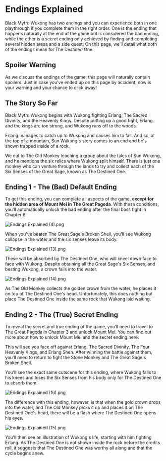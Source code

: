 # Endings Explained

Black Myth: Wukong has two endings and you can experience both in one playthrough if you complete them in the right order. One is the ending that happens naturally at the end of the game but is considered the bad ending, while the other is a secret ending only achieved by finding and completing several hidden areas and a side quest. On this page, we'll detail what both of the endings mean for The Destined One. 

## Spoiler Warning

As we discuss the endings of the game, this page will naturally contain spoilers. Just in case you've ended up on this page by accident, now is your warning and your chance to click away!

## The Story So Far

Black Myth: Wukong begins with Wukong fighting Erlang, The Sacred Divinity, and the Heavenly Kings. Despite putting up a good fight, Erlang and the kings are too strong, and Wukong runs off to the woods. 

Erlang manages to catch up to Wukong and causes him to fall. And so, at the top of a mountain, Sun Wukong's story comes to an end and he's shown trapped inside of a rock. 

We cut to The Old Monkey teaching a group about the tales of Sun Wukong, and he mentions the six relics where Wukong split himself. There is just one monkey who can venture through the lands to try and collect each of the Six Senses of the Great Sage, known as The Destined One. 

## Ending 1 - The (Bad) Default Ending

To get this ending, you can complete all aspects of the game, **except for the hidden area of Mount Mei in The Great Pagoda**. With these conditions, you'll automatically unlock the bad ending after the final boss fight in Chapter 6. 

![Endings Explained \(4\).png](https://oyster.ignimgs.com/mediawiki/apis.ign.com/black-myth-wukong/9/9f/Endings_Explained_%284%29.png)

When you've beaten The Great Sage's Broken Shell, you'll see Wukong collapse in the water and the six senses leave its body. 

![Endings Explained \(13\).png](https://oyster.ignimgs.com/mediawiki/apis.ign.com/black-myth-wukong/c/c7/Endings_Explained_%2813%29.png)

These will be absorbed by The Destined One, who will kneel down face to face with Wukong. Despite obtaining all the Great Sage's Six Senses, and besting Wukong, a crown falls into the water. 

![Endings Explained \(14\).png](https://oyster.ignimgs.com/mediawiki/apis.ign.com/black-myth-wukong/6/68/Endings_Explained_%2814%29.png)

As The Old Monkey collects the golden crown from the water, he places it on top of The Destined One's head. Unfortunately, this does nothing but place The Destined One inside the same rock that Wukong laid waiting. 

## Ending 2 - The (True) Secret Ending

To reveal the secret and true ending of the game, you'll need to travel to The Great Pagoda in Chapter 3 and unlock Mount Mei. You can find out more about how to unlock Mount Mei and the secret ending here. 

This will see you face off against Erlang, The Sacred Divinity, The Four Heavenly Kings, and Erlang Shen. After winning the battle against them, you'll need to return to fight the Stone Monkey and The Great Sage's Broken Shell. 

You'll see the exact same cutscene for this ending, where Wukong falls to his knees and loses the Six Senses from his body only for The Destined One to absorb them. 

![Endings Explained \(16\).png](https://oyster.ignimgs.com/mediawiki/apis.ign.com/black-myth-wukong/8/8d/Endings_Explained_%2816%29.png)

The difference with this ending, however, is that when the gold crown drops into the water, and The Old Monkey picks it up and places it on The Destined One's head, there will be a flash where The Destined One opens his eyes. 

![Endings Explained \(15\).png](https://oyster.ignimgs.com/mediawiki/apis.ign.com/black-myth-wukong/7/72/Endings_Explained_%2815%29.png)

You'll then see an illustration of Wukong's life, starting with him fighting Erlang. As The Destined One is not shown inside the rock before the credits roll, it suggests that The Destined One was worthy all along and that the cycle begins anew. 
